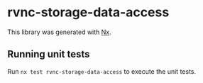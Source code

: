 # rvnc-storage-data-access

This library was generated with [Nx](https://nx.dev).

## Running unit tests

Run `nx test rvnc-storage-data-access` to execute the unit tests.
